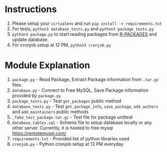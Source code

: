 # Instructions

1. Please setup your `virtualenv` and run `pip install -r requirements.txt`
2. For tests, `python3 database_tests.py` and `python3 package_tests.py`
3. `python3 package.py` to start reading packages from [R-PACKAGES](https://cran.r-project.org/src/contrib/PACKAGES) and update database.
4. For cronjob setup at 12 PM, `python3 cronjob.py`

# Module Explanation

1. `package.py` - Read Package, Extract Package information from `.tar.gz` files.
2. `database.py` - Connect to Free MySQL, Save Package information provided by `package.py`
3. `package_tests.py` - Test `get_packages` public method
4. `database_tests.py` - Test `get_package_info`, `save_package`, `add_authors` and `add_maintainers` public methods
5. `_fake_test_package.tar.gz` - Test file for package unittest
6. `database_tables.sql` - Schema file to setup database locally or any other server. Currently, it is hosted to free mysql https://remotemysql.com/
7. `requirements.txt` - Provided list of python libraries used
8. `cronjob.py` - Python cronjob setup at 12 PM everyday
